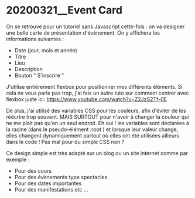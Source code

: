 # 20200321__Event Card
 
On se retrouve pour un tutoriel sans Javascript cette-fois : on va designer une belle carte de présentation d'évènement.
On y affichera les informations suivantes :

- Date (jour, mois et année)
- Titre
- Lieu
- Description
- Bouton " S'inscrire "

J'utilise entièrement flexbox pour positionner mes différents éléments. Si cela ne vous parle pas trop, j'ai fais un autre tuto sur comment centrer avec flexbox juste ici:
https://www.youtube.com/watch?v=Z2JzS2Tf-0E

De plus, j'ai utilisé des variables CSS pour les couleurs, afin d'éviter de les réécrire trop souvent.
MAIS SURTOUT pour n'avoir à changer la couleur qui ne me plait pas qu'en un seul endroit. Eh oui ! les variables sont déclarées à la racine (dans le pseudo-élément :root ) et lorsque leur valeur change, elles changent dynamiquement partout où elles ont été utilisées ailleurs dans le code !
Pas mal pour du simple CSS non ? 
 
Ce design simple est très adapté sur un blog ou un site internet comme par exemple : 
- Pour des cours
- Pour des évènements type spectacles
- Pour des dates importantes
- Pour des manifestations 
etc ...
